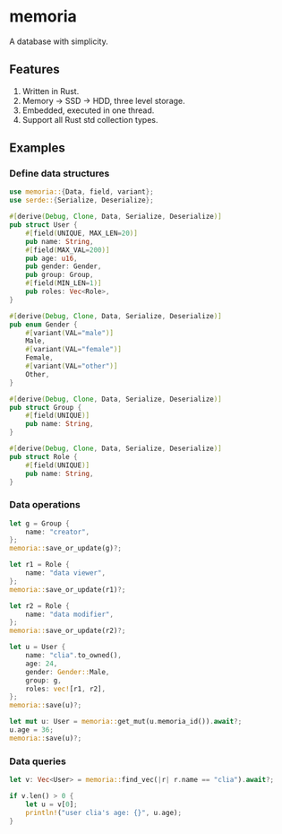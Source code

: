 # memoria

A database with simplicity.

## Features

1. Written in Rust.
1. Memory -> SSD -> HDD, three level storage.
1. Embedded, executed in one thread.
1. Support all Rust std collection types.

## Examples

### Define data structures

```rust
use memoria::{Data, field, variant};
use serde::{Serialize, Deserialize};

#[derive(Debug, Clone, Data, Serialize, Deserialize)]
pub struct User {
    #[field(UNIQUE, MAX_LEN=20)]
    pub name: String,
    #[field(MAX_VAL=200)]
    pub age: u16,
    pub gender: Gender,
    pub group: Group,
    #[field(MIN_LEN=1)]
    pub roles: Vec<Role>,
}

#[derive(Debug, Clone, Data, Serialize, Deserialize)]
pub enum Gender {
    #[variant(VAL="male")]
    Male,
    #[variant(VAL="female")]
    Female,
    #[variant(VAL="other")]
    Other,
}

#[derive(Debug, Clone, Data, Serialize, Deserialize)]
pub struct Group {
    #[field(UNIQUE)]
    pub name: String,
}

#[derive(Debug, Clone, Data, Serialize, Deserialize)]
pub struct Role {
    #[field(UNIQUE)]
    pub name: String,
}
```

### Data operations

```rust
let g = Group {
    name: "creator",
};
memoria::save_or_update(g)?;

let r1 = Role {
    name: "data viewer",
};
memoria::save_or_update(r1)?;

let r2 = Role {
    name: "data modifier",
};
memoria::save_or_update(r2)?;

let u = User {
    name: "clia".to_owned(),
    age: 24,
    gender: Gender::Male,
    group: g,
    roles: vec![r1, r2],
};
memoria::save(u)?;

let mut u: User = memoria::get_mut(u.memoria_id()).await?;
u.age = 36;
memoria::save(u)?;
```

### Data queries

```rust
let v: Vec<User> = memoria::find_vec(|r| r.name == "clia").await?;

if v.len() > 0 {
    let u = v[0];
    println!("user clia's age: {}", u.age);
}
```
